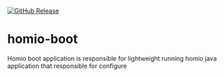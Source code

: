 [![GitHub Release][releases-shield]][releases]

# homio-boot

Homio boot application is responsible for lightweight running homio java application that responsible for configure

[releases-shield]: https://img.shields.io/github/v/release/homiodev/homio-boot.svg
[releases]: https://github.com/homiodev/homio-boot/releases
    

